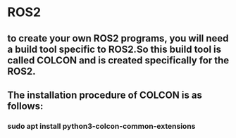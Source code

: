 # ROS2
## to create your own ROS2 programs, you will need a build tool specific to ROS2.So this build tool is called COLCON and is created specifically for the ROS2. 
## The installation procedure of COLCON is as follows: 
### sudo apt install python3-colcon-common-extensions
